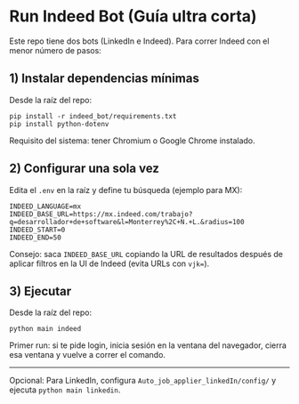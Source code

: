 # Run Indeed Bot (Guía ultra corta)

Este repo tiene dos bots (LinkedIn e Indeed). Para correr Indeed con el menor número de pasos:

## 1) Instalar dependencias mínimas

Desde la raíz del repo:

```
pip install -r indeed_bot/requirements.txt
pip install python-dotenv
```

Requisito del sistema: tener Chromium o Google Chrome instalado.

## 2) Configurar una sola vez

Edita el `.env` en la raíz y define tu búsqueda (ejemplo para MX):

```
INDEED_LANGUAGE=mx
INDEED_BASE_URL=https://mx.indeed.com/trabajo?q=desarrollador+de+software&l=Monterrey%2C+N.+L.&radius=100
INDEED_START=0
INDEED_END=50
```

Consejo: saca `INDEED_BASE_URL` copiando la URL de resultados después de aplicar filtros en la UI de Indeed (evita URLs con `vjk=`).

## 3) Ejecutar

Desde la raíz del repo:

```
python main indeed
```

Primer run: si te pide login, inicia sesión en la ventana del navegador, cierra esa ventana y vuelve a correr el comando.

---
Opcional: Para LinkedIn, configura `Auto_job_applier_linkedIn/config/` y ejecuta `python main linkedin`.